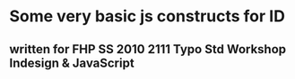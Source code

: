 Some very basic js constructs for ID  
==
written for FHP SS 2010 2111 Typo Std Workshop Indesign & JavaScript  
--
